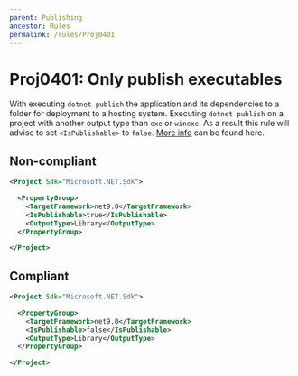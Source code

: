 ```yaml
---
parent: Publishing
ancestor: Rules
permalink: /rules/Proj0401
---
```


# Proj0401: Only publish executables
With executing `dotnet publish` the application and its dependencies to a
folder for deployment to a hosting system. Executing `dotnet publish` on a
project with another output type than `exe` or `winexe`. As a result this
rule will advise to set `<IsPublishable>` to `false`.
[More info](https://learn.microsoft.com/dotnet/core/tools/dotnet-publish)
can be found here.

## Non-compliant
``` xml
<Project Sdk="Microsoft.NET.Sdk">

  <PropertyGroup>
    <TargetFramework>net9.0</TargetFramework>
    <IsPublishable>true</IsPublishable>
    <OutputType>Library</OutputType>
  </PropertyGroup>

</Project>
```

## Compliant
``` xml
<Project Sdk="Microsoft.NET.Sdk">

  <PropertyGroup>
    <TargetFramework>net9.0</TargetFramework>
    <IsPublishable>false</IsPublishable>
    <OutputType>Library</OutputType>
  </PropertyGroup>

</Project>
```
